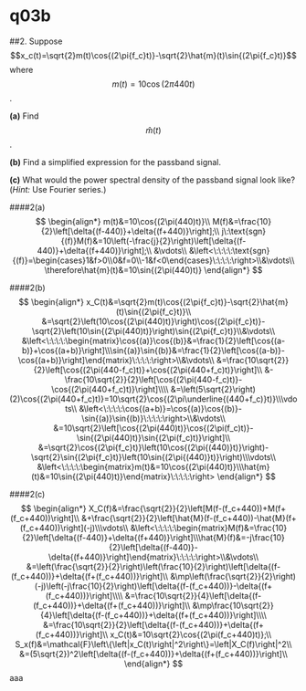 # q03b

##2.
Suppose $$x_c(t)=\sqrt{2}m(t)\cos{(2\pi{f_c}t)}-\sqrt{2}\hat{m}(t)\sin{(2\pi{f_c}t)}$$ where $$m(t)=10\cos{(2\pi440t)}$$.

**(a)** Find $$\hat{m}(t)$$.

**(b)** Find a simplified expression for the passband signal.

**(c)** What would the power spectral density of the passband signal look like? (*Hint:* Use Fourier series.)


####2(a)
$$
    \begin{align*}
    m(t)&=10\cos{(2\pi(440)t)}\\
    M(f)&=\frac{10}{2}\left[\delta{(f-440)}+\delta{(f+440)}\right];\\
    j\:\text{sgn}{(f)}M(f)&=10\left(-\frac{j}{2}\right)\left[\delta{(f-440)}+\delta{(f+440)}\right];\\
    &\vdots\\
    &\left<\:\:\:\:\text{sgn}{(f)}=\begin{cases}1&f>0\\0&f=0\\-1&f<0\end{cases}\:\:\:\:\right>\\&\vdots\\
    \therefore\hat{m}(t)&=10\sin{(2\pi(440)t)}
    \end{align*}
$$

####2(b)
$$
\begin{align*}
    x_C(t)&=\sqrt{2}m(t)\cos{(2\pi{f_c}t)}-\sqrt{2}\hat{m}(t)\sin{(2\pi{f_c}t)}\\
    &=\sqrt{2}\left(10\cos{(2\pi(440)t)}\right)\cos{(2\pi{f_c}t)}-\sqrt{2}\left(10\sin{(2\pi(440)t)}\right)\sin{(2\pi{f_c}t)}\\&\vdots\\
    &\left<\:\:\:\:\begin{matrix}\cos{(a)}\cos{(b)}&=\frac{1}{2}\left[\cos{(a-b)}+\cos{(a+b)}\right]\\\sin{(a)}\sin{(b)}&=\frac{1}{2}\left[\cos{(a-b)}-\cos{(a+b)}\right]\end{matrix}\:\:\:\:\right>\\&\vdots\\
    &=\frac{10\sqrt{2}}{2}\left[\cos{(2\pi(440-f_c)t)}+\cos{(2\pi(440+f_c)t)}\right]\\
    &-\frac{10\sqrt{2}}{2}\left[\cos{(2\pi(440-f_c)t)}-\cos{(2\pi(440+f_c)t)}\right]\\\\
    &=\left(5\sqrt{2}\right)(2)\cos{(2\pi(440+f_c)t)}=10\sqrt{2}\cos{(2\pi\underline{(440+f_c)}t)}\\\vdots\\
    &\left<\:\:\:\:\cos{(a+b)}=\cos{(a)}\cos{(b)}-\sin{(a)}\sin{(b)}\:\:\:\:\right>\\&\vdots\\
    &=10\sqrt{2}\left[\cos{(2\pi(440)t)}\cos{(2\pi(f_c)t)}-\sin{(2\pi(440)t)}\sin{(2\pi(f_c)t)}\right]\\
    &=\sqrt{2}\cos{(2\pi{f_c}t)}\left(10\cos{(2\pi{(440)}t)}\right)-\sqrt{2}\sin{(2\pi{f_c}t)}\left(10\sin{(2\pi{(440)}t)}\right)\\\vdots\\
    &\left<\:\:\:\:\begin{matrix}m(t)&=10\cos{(2\pi(440)t)}\\\hat{m}(t)&=10\sin{(2\pi(440)t)}\end{matrix}\:\:\:\:\right>
\end{align*}
$$

####2(c)
$$
\begin{align*}
X_C(f)&=\frac{\sqrt{2}}{2}\left[M(f-(f_c+440))+M(f+(f_c+440))\right]\\
    &+\frac{\sqrt{2}}{2}\left[\hat{M}(f-(f_c+440))-\hat{M}(f+(f_c+440))\right](-j)\\\vdots\\
    &\left<\:\:\:\:\begin{matrix}M(f)&=\frac{10}{2}\left[\delta{(f-440)}+\delta{(f+440)}\right]\\\hat{M}(f)&=-j\frac{10}{2}\left[\delta{(f-440)}-\delta{(f+440)}\right]\end{matrix}\:\:\:\:\right>\\&\vdots\\
    &=\left(\frac{\sqrt{2}}{2}\right)\left(\frac{10}{2}\right)\left[\delta{(f-(f_c+440))}+\delta{(f+(f_c+440))}\right]\\
    &\mp\left(\frac{\sqrt{2}}{2}\right)(-j)\left(-j\frac{10}{2}\right)\left[\delta{(f-(f_c+440))}-\delta{(f+(f_c+440))}\right]\\\\
    &=\frac{10\sqrt{2}}{4}\left[\delta{(f-(f_c+440))}+\delta{(f+(f_c+440))}\right]\\
    &\mp\frac{10\sqrt{2}}{4}\left[\delta{(f-(f_c+440))}+\delta{(f+(f_c+440))}\right]\\\\
    &=\frac{10\sqrt{2}}{2}\left[\delta{(f-(f_c+440))}+\delta{(f+(f_c+440))}\right]\\
    x_C(t)&=10\sqrt{2}\cos{(2\pi(f_c+440)t)};\\
    S_x(f)&=\mathcal{F}\left\{\left|x_C(t)\right|^2\right\}=\left|X_C(f)\right|^2\\
    &=(5\sqrt{2})^2\left[\delta{(f-(f_c+440))}+\delta{(f+(f_c+440))}\right]\\
\end{align*}
$$
aaa
